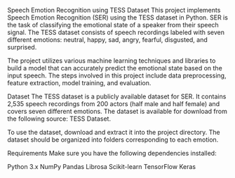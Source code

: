 Speech Emotion Recognition using TESS Dataset
This project implements Speech Emotion Recognition (SER) using the TESS dataset in Python. SER is the task of classifying the emotional state of a speaker from their speech signal. The TESS dataset consists of speech recordings labeled with seven different emotions: neutral, happy, sad, angry, fearful, disgusted, and surprised.

The project utilizes various machine learning techniques and libraries to build a model that can accurately predict the emotional state based on the input speech. The steps involved in this project include data preprocessing, feature extraction, model training, and evaluation.

Dataset
The TESS dataset is a publicly available dataset for SER. It contains 2,535 speech recordings from 200 actors (half male and half female) and covers seven different emotions. The dataset is available for download from the following source: TESS Dataset.

To use the dataset, download and extract it into the project directory. The dataset should be organized into folders corresponding to each emotion.

Requirements
Make sure you have the following dependencies installed:

Python 3.x
NumPy
Pandas
Librosa
Scikit-learn
TensorFlow
Keras
